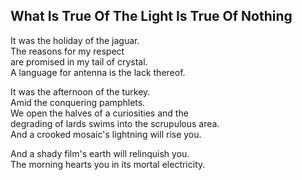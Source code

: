 What Is True Of The Light Is True Of Nothing
--------------------------------------------
It was the holiday of the jaguar.  
The reasons for my respect  
are promised in my tail of crystal.  
A language for antenna is the lack thereof.  
  
It was the afternoon of the turkey.  
Amid the conquering pamphlets.  
We open the halves of a curiosities and the  
degrading of lards swims into the scrupulous area.  
And a crooked mosaic's lightning will rise you.  
  
And a shady film's earth will relinquish you.  
The morning hearts you in its mortal electricity.  
